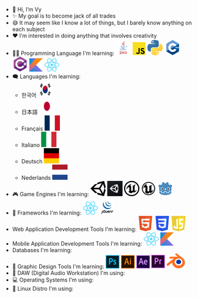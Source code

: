 - 👋 Hi, I’m Vy
- ✨ My goal is to become jack of all trades
- 😅 It may seem like I know a lot of things, but I barely know anything on each subject
- ❤️ I’m interested in doing anything that involves creativity
- 🧑‍💻 Programming Language I'm learning:
![Java](./img/java.png) ![Javascript](./img/js.png) ![Python](./img/python.png) ![C++](./img/cpp.png) ![C#](./img/cs.png) ![Kotlin](./img/kotlin.png) ![React](./img/react.png)
- 🗨️ Languages I'm learning:
  - 한국어 <img src="./img/kr.png" width="40px" height="40px">
  <!--![Korean](./img/kr.png)-->
  - 日本語 <img src="./img/jp.png" width="40px" height="40px">
  <!--![Japanese](./img/jp.png)-->
  - Français <img src="./img/fr.png" width="40px" height="40px">
  <!--![French](./img/fr.png)-->
  - Italiano <img src="./img/italy.png" width="40px" height="40px">
  <!--![Italian](./img/italy.png)-->
  - Deutsch <img src="./img/germany.png" width="40px" height="40px">
  <!--![German](./img/germany.png)-->
  - Nederlands <img src="./img/netherland.png" width="40px" height="40px">
  <!--![Netherlannds](./img/netherland.png)-->
- 🎮 Game Engines I'm learning: 
![Unity](./img/unity.png#gh-light-mode-only) ![Unity](./img/unity-dark.png#gh-dark-mode-only) ![Unreal](./img/unreal.png#gh-light-mode-only) ![Unreal](./img/unreal-dark.png#gh-dark-mode-only) ![Godot](./img/godot.png)
- 🧩 Frameworks I'm learning:
![React](./img/react.png) ![jQuery](./img/jquery.png)
- Web Application Development Tools I'm learning: ![HTML5](./img/html.png) ![CSS3](./img/css.png) ![JS](./img/js-shield.png) 
- Mobile Application Development Tools I'm learning: ![React](./img/react.png) ![Kotlin](./img/kotlin.png)
- Databases I'm learning: 
- 🎨 Graphic Design Tools I'm learning:
![Photoshop](./img/ps.png) ![Illustrator](./img/ai.png) ![After Effects](./img/ae.png) ![Premiere Pro](./img/pr.png) ![Blender](./img/blender.png)
- 🎹 DAW (Digital Audio Workstation) I'm using: 
- 💻 Operating Systems I'm using:
- 💽 Linux Distro I'm using:

<!-- 💞️ I’m looking to collaborate on ...
- 📫 How to reach me ...-->

<!--
just-vy/just-vy is a ✨ special ✨ repository because its `README.md` (this file) appears on your GitHub profile.
You can click the Preview link to take a look at your changes.
-->
